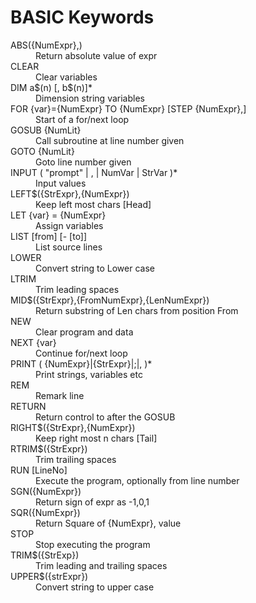 <html><body>
<h1>BASIC Keywords</h1>
<dl compact>
<dt>ABS({NumExpr},)<dd>Return absolute value of expr
<dt>CLEAR<dd>Clear variables
<dt>DIM  a$(n) [, b$(n)]*<dd>Dimension string variables
<dt>FOR {var}={NumExpr} TO {NumExpr} [STEP {NumExpr},]<dd>Start of a for/next loop
<dt>GOSUB {NumLit}<dd>Call subroutine at line number given
<dt>GOTO {NumLit}<dd>Goto line number given
<dt>INPUT ( "prompt" | , | NumVar | StrVar )*<dd>Input values
<dt>LEFT$({StrExpr},{NumExpr})<dd>Keep left most chars [Head]
<dt>LET {var} = {NumExpr}<dd>Assign variables
<dt>LIST [from] [- [to]]<dd>List source lines
<dt>LOWER<dd>Convert string to Lower case
<dt>LTRIM<dd>Trim leading spaces
<dt>MID$({StrExpr},{FromNumExpr},{LenNumExpr})<dd>Return substring of Len chars from position From
<dt>NEW<dd>	Clear program and data
<dt>NEXT {var}<dd>Continue for/next loop
<dt>PRINT ( {NumExpr}|{StrExpr}|;|, )*<dd>Print strings, variables etc
<dt>REM<dd>Remark line
<dt>RETURN<dd>Return control to after the GOSUB
<dt>RIGHT$({StrExpr},{NumExpr})<dd>Keep right most n chars [Tail]
<dt>RTRIM$({StrExpr})<dd>Trim trailing spaces
<dt>RUN [LineNo]<dd>Execute the program, optionally from line number
<dt>SGN({NumExpr})<dd>Return sign of expr as  -1,0,1
<dt>SQR({NumExpr})<dd>Return Square of {NumExpr}, value
<dt>STOP<dd>Stop executing the program
<dt>TRIM$({StrExp})<dd>Trim leading and trailing spaces
<dt>UPPER$({strExpr})<dd>Convert string to upper case
</dl>
</body>
</html>
